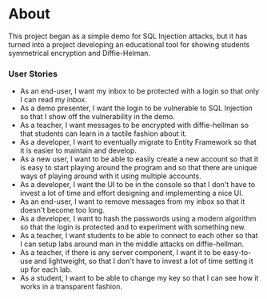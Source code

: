 # About

This project began as a simple demo for SQL Injection attacks, but it has turned into a project developing an educational tool for showing students symmetrical encryption and Diffie-Helman.

### User Stories

- As an end-user, I want my inbox to be protected with a login so that only I can read my inbox.
- As a demo presenter, I want the login to be vulnerable to SQL Injection so that I show off the vulnerability in the demo.
- As a teacher, I want messages to be encrypted with diffie-hellman so that students can learn in a tactile fashion about it.
- As a developer, I want to eventually migrate to Entity Framework so that it is easier to maintain and develop.
- As a new user, I want to be able to easily create a new account so that it is easy to start playing around the program and so that there are unique ways of playing around with it using multiple accounts.
- As a developer, I want the UI to be in the console so that I don't have to invest a lot of time and effort designing and implementing a nice UI.
- As an end-user, I want to remove messages from my inbox so that it doesn't become too long.
- As a developer, I want to hash the passwords using a modern algorithm so that the login is protected and to experiment with something new.
- As a teacher, I want students to be able to connect to each other so that I can setup labs around man in the middle attacks on diffie-hellman.
- As a teacher, if there is any server component, I want it to be easy-to-use and lightweight, so that I don't have to invest a lot of time setting it up for each lab.
- As a student, I want to be able to change my key so that I can see how it works in a transparent fashion.